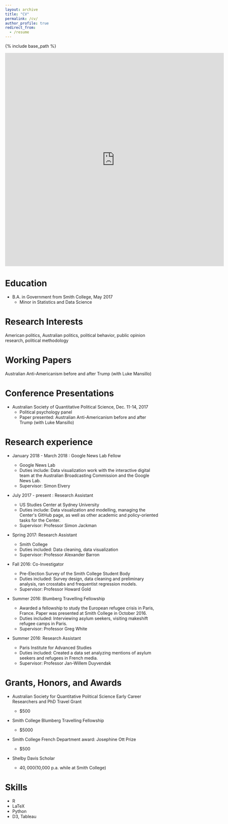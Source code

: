 ```yaml
---
layout: archive
title: "CV"
permalink: /cv/
author_profile: true
redirect_from:
  - /resume
---
```


{% include base_path %}

<iframe src="https://zmeers.github.io/zoemeers/files/paper1.pdf" style="width:718px; height:700px;" frameborder="0"></iframe>

Education
======
* B.A. in Government from Smith College, May 2017
  * Minor in Statistics and Data Science

Research Interests
======
American politics, Australian politics, political behavior, public opinion research, political methodology

Working Papers
======

Australian Anti-Americanism before and after Trump (with Luke Mansillo)

Conference Presentations
======
* Australian Society of Quantitative Political Science, Dec. 11-14, 2017
  * Political psychology panel
  * Paper presented: Australian Anti-Americanism before and after Trump (with Luke Mansillo)

Research experience
======
* January 2018 - March 2018 : Google News Lab Fellow
  * Google News Lab
  * Duties include: Data visualization work with the interactive digital team at the Australian Broadcasting Commission and the Google News Lab.
  * Supervisor: Simon Elvery

* July 2017 - present : Research Assistant
  * US Studies Center at Sydney University
  * Duties include: Data visualization and modelling, managing the Center's GitHub page, as well as other academic and policy-oriented tasks for the Center. 
  * Supervisor: Professor Simon Jackman

* Spring 2017: Research Assistant
  * Smith College
  * Duties included: Data cleaning, data visualization
  * Supervisor: Professor Alexander Barron
  
* Fall 2016: Co-Investigator
  * Pre-Election Survey of the Smith College Student Body
  * Duties included: Survey design, data cleaning and preliminary analysis, ran crosstabs and frequentist regression models. 
  * Supervisor: Professor Howard Gold
  
* Summer 2016: Blumberg Travelling Fellowship
  * Awarded a fellowship to study the European refugee crisis in Paris, France. Paper was presented at Smith College in October 2016. 
  * Duties included: Interviewing asylum seekers, visiting makeshift refugee camps in Paris.  
  * Supervisor: Professor Greg White
  
* Summer 2016: Research Assistant
  * Paris Institute for Advanced Studies 
  * Duties included: Created a data set analyzing mentions of asylum seekers and refugees in French media.
  * Supervisor: Professor Jan-Willem Duyvendak
  

Grants, Honors, and Awards
======
* Australian Society for Quantitative Political Science Early Career Researchers and PhD Travel Grant
  * $500

* Smith College Blumberg Travelling Fellowship
  * $5000 
  
* Smith College French Department award: Josephine Ott Prize
  * $500
  
* Shelby Davis Scholar
  * $40,000 ($10,000 p.a. while at Smith College)
  
Skills
======
* R
* LaTeX
* Python
* D3, Tableau

